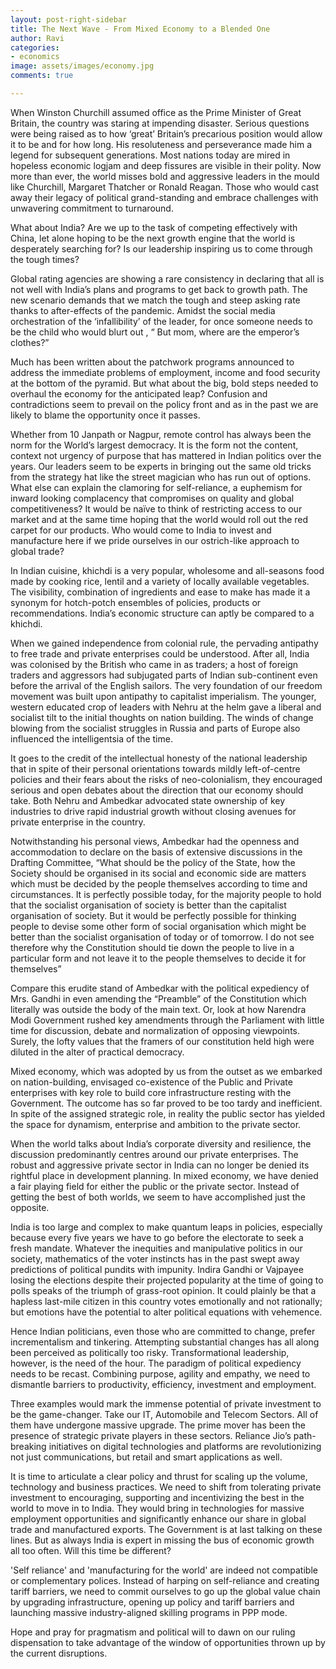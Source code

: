 ```yaml
---
layout: post-right-sidebar
title: The Next Wave - From Mixed Economy to a Blended One
author: Ravi
categories:
- economics
image: assets/images/economy.jpg
comments: true

---
```

When Winston Churchill assumed office as the Prime Minister of Great Britain, the country was staring at impending disaster. Serious questions were being raised as to how ‘great’ Britain’s  precarious position would allow it to be and for how long. His resoluteness and perseverance made him a legend for subsequent generations. Most nations today are mired in hopeless economic logjam and deep fissures are visible in their polity. Now more than ever, the world misses  bold and aggressive leaders in the mould like Churchill, Margaret Thatcher or Ronald Reagan. Those  who would cast away their  legacy of political grand-standing and embrace challenges with unwavering commitment to turnaround.

What about India? Are we up to the task of competing effectively with China, let alone hoping to be the next growth engine that the world is desperately searching for? Is our leadership inspiring us to come through the tough times?

Global rating agencies are showing a rare consistency in declaring that all is not well with India’s plans and programs to get back to growth path. The new scenario demands that we match the tough and steep asking rate thanks to after-effects of the pandemic. Amidst the social media orchestration of the ‘infallibility’ of the leader, for once someone needs to be the child who would blurt out , “ But mom, where are the emperor’s clothes?”

Much has been written about the patchwork programs announced to address the immediate problems of employment, income and food security at the bottom of the pyramid. But what about the big, bold steps needed to overhaul the economy for the anticipated leap? Confusion and contradictions seem to prevail on the policy front and as in the past we are likely to blame the opportunity once it passes. 

Whether from 10 Janpath or Nagpur, remote control has always been the norm for the World’s largest democracy. It is the form not the content, context not urgency of purpose that has mattered in Indian politics over the years. Our leaders seem to be experts in bringing out the same old tricks from the strategy hat like the street magician who has run out of options. What else can explain the clamoring for self-reliance, a euphemism for inward looking complacency that compromises on quality and global competitiveness? It would be naïve to think of restricting  access to our market and at the same time  hoping that the world would roll out the red carpet for our products. Who would come to India to invest and manufacture here if we pride ourselves in our  ostrich-like approach to global trade?

In Indian cuisine, khichdi is a very popular, wholesome and all-seasons food made by cooking rice, lentil and a variety of locally available vegetables. The visibility, combination of ingredients and ease to make has made it a synonym for hotch-potch ensembles of policies, products or recommendations. India’s economic structure can aptly be compared to a khichdi.

When we gained independence from colonial rule, the pervading antipathy to free trade and private enterprises could be understood. After all, India was colonised by the British who came in as traders; a host of foreign traders and aggressors had subjugated parts of Indian sub-continent even before the arrival of the English sailors. The very foundation of our freedom movement was built upon antipathy to capitalist imperialism. The younger, western educated crop of leaders with Nehru at the helm gave a liberal and socialist tilt to the initial thoughts on  nation building.   The winds of change blowing from the socialist struggles in Russia and parts of Europe also influenced the intelligentsia of the time.

It goes to the credit of the intellectual honesty of the national leadership that in spite of their personal orientations towards mildly left-of-centre policies and their fears about the risks of neo-colonialism, they encouraged serious and open debates about the direction that our economy should take. Both Nehru and Ambedkar advocated state ownership of key industries to drive rapid industrial growth without closing avenues for private enterprise in the country.

 Notwithstanding his personal views, Ambedkar had the openness and accommodation to declare on the basis of extensive discussions in the Drafting Committee, “What should be the policy of the State, how the Society should be organised in its social and economic side are matters which must be decided by the people themselves according to time and circumstances. It is perfectly possible today, for the majority people to hold that the socialist organisation of society is better than the capitalist organisation of society. But it would be perfectly possible for thinking people to devise some other form of social organisation which might be better than the socialist organisation of today or of tomorrow. I do not see therefore why the Constitution should tie down the people to live in a particular form and not leave it to the people themselves to decide it for themselves”

Compare this erudite stand of Ambedkar with the political expediency of Mrs. Gandhi in even amending the “Preamble” of the Constitution which literally was outside the body of the main text. Or, look at how Narendra Modi Government rushed key amendments through the Parliament with little time for discussion, debate and normalization of opposing viewpoints.  Surely, the lofty values that the framers of our constitution held high were diluted in the alter of practical democracy.

Mixed economy, which was adopted by us from the outset as we embarked on nation-building,  envisaged co-existence of the Public and Private enterprises with key role to build core infrastructure resting with the Government. The outcome has so far proved to be too tardy and inefficient. In spite of the assigned strategic role, in reality the public sector has yielded the space for dynamism, enterprise and ambition to the private sector.

When the world talks about India’s corporate diversity and resilience, the discussion predominantly centres around our private enterprises. The robust and aggressive private sector in India can no longer be denied its rightful place in development planning. In mixed economy, we have denied a fair playing field for either the public or the private sector. Instead of getting the best of both worlds, we seem to have accomplished just the opposite.

India is too large and complex to make quantum leaps in policies, especially because every five years we have to go before the electorate to seek a fresh mandate. Whatever the inequities and manipulative politics in our society, mathematics of  the voter instincts has in the past swept away predictions of political pundits with impunity. Indira Gandhi or Vajpayee losing the elections despite their projected popularity at the time of going to polls speaks of the triumph of grass-root opinion. It could plainly be that a hapless last-mile citizen in this country votes emotionally and not rationally; but emotions have the potential to alter political equations with vehemence.

Hence Indian politicians, even those who are committed to change, prefer  incrementalism and tinkering. Attempting substantial  changes has all along been perceived as politically too risky. Transformational leadership, however, is the need of the hour. The paradigm of political expediency needs to be recast. Combining purpose, agility and empathy, we need to dismantle barriers to productivity, efficiency, investment and employment.

Three examples would mark the immense potential of private investment to be the game-changer. Take our IT, Automobile and Telecom Sectors. All of them have undergone massive upgrade. The prime mover has been the presence of strategic private players in these sectors. Reliance Jio’s path-breaking initiatives on  digital technologies and platforms are revolutionizing not just communications, but retail and smart applications as well. 

It is time to articulate a clear policy and thrust for scaling up the volume, technology and business practices. We need to shift from tolerating private investment to encouraging, supporting and incentivizing the best in the world to move in to India. They would  bring in technologies for massive employment opportunities and significantly enhance our share in global trade and manufactured exports. The Government is at last talking on these lines. But as always India is expert in missing the bus of economic growth all too often. Will this time be different?

 'Self reliance' and 'manufacturing for the world' are indeed not compatible or complementary polices. Instead of harping on self-reliance and creating tariff barriers, we need to commit ourselves to go up the global value chain by upgrading infrastructure, opening up policy and tariff barriers and launching massive industry-aligned skilling programs in PPP mode. 

Hope and pray for pragmatism and political will to dawn on our ruling dispensation to take advantage of the window of opportunities thrown up by the current disruptions.